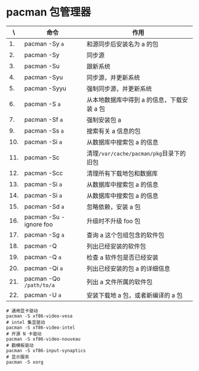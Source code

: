 # pacman 包管理器

| \\  | 命令                    | 作用                                       |
| --- | ---                     | ---                                        |
| 1.  | pacman -Sy `a`          | 和源同步后安装名为 a 的包                  |
| 2.  | pacman -Sy              | 同步源                                     |
| 3.  | pacman -Su              | 跟新系统                                   |
| 4.  | pacman -Syu             | 同步源，并更新系统                         |
| 5.  | pacman -Syyu            | 强制同步源，并更新系统                     |
| 6.  | pacman -S  `a`          | 从本地数据库中得到 a 的信息，下载安装 a 包 |
| 7.  | pacman -Sf `a`          | 强制安装包 a                               |
| 9.  | pacman -Ss `a`          | 搜索有关 a 信息的包                        |
| 10. | pacman -Si `a`          | 从数据库中搜索包 a 的信息                  |
| 11. | pacman -Sc              | 清理`/var/cache/pacman/pkg`目录下的旧包    |
| 12. | pacman -Scc             | 清理所有下载地包和数据库                   |
| 13. | pacman -Si `a`          | 从数据库中搜索包 a 的信息                  |
| 14. | pacman -Si `a`          | 从数据库中搜索包 a 的信息                  |
| 15. | pacman -Sd `a`          | 忽略依赖，安装 a 包                        |
| 16. | pacman -Su -ignore foo  | 升级时不升级 foo 包                        |
| 17. | pacman -Sg `a`          | 查询 a 这个包组包含的软件包                |
| 18. | pacman -Q               | 列出已经安装的软件包                       |
| 19. | pacman -Q  `a`          | 检查 a 软件包是否已经安装                  |
| 20. | pacman -Qi `a`          | 列出已经安装的包 a 的详细信息              |
| 21. | pacman -Qo `/path/to/a` | 列出 a 文件所属的软件包                    |
| 22. | pacman -U  `a`          | 安装下载地 a 包，或者新编译的 a 包         |

```shell
# 通用显卡驱动
pacman -S xf86-video-vesa
# intel 集显驱动
pacman -S xf86-video-intel
# 开源 N 卡驱动
pacman -S xf86-video-nouveau
# 戳模板驱动
pacman -S xf86-input-synaptics
# 显示服务
pacman -S xorg
```

